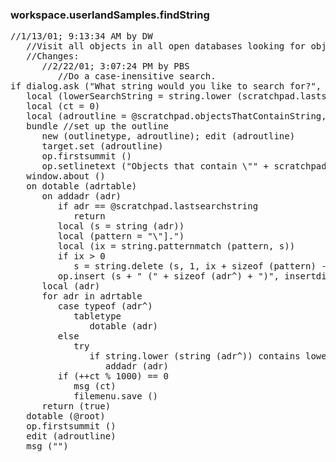 ### workspace.userlandSamples.findString
<pre>
//1/13/01; 9:13:34 AM by DW
   //Visit all objects in all open databases looking for objects that contain a string you enter in a dialog. Create a list in scratchpad.objectsThatContainString.
   //Changes:
      //2/22/01; 3:07:24 PM by PBS
         //Do a case-inensitive search.
if dialog.ask ("What string would you like to search for?", @scratchpad.lastsearchstring)
   local (lowerSearchString = string.lower (scratchpad.lastsearchstring)) //PBS 02/22/01: case-insensitive
   local (ct = 0)
   local (adroutline = @scratchpad.objectsThatContainString, insertdir = right)
   bundle //set up the outline
      new (outlinetype, adroutline); edit (adroutline)
      target.set (adroutline)
      op.firstsummit ()
      op.setlinetext ("Objects that contain \"" + scratchpad.lastsearchstring + "\" on " + clock.now () + ":")
   window.about ()
   on dotable (adrtable)
      on addadr (adr)
         if adr == @scratchpad.lastsearchstring
            return
         local (s = string (adr))
         local (pattern = "\"].")
         local (ix = string.patternmatch (pattern, s))
         if ix > 0
            s = string.delete (s, 1, ix + sizeof (pattern) - 1)
         op.insert (s + " (" + sizeof (adr^) + ")", insertdir); insertdir = down
      local (adr)
      for adr in adrtable
         case typeof (adr^)
            tabletype
               dotable (adr)
         else
            try
               if string.lower (string (adr^)) contains lowerSearchString //PBS 02/22/01: case-inensitive
                  addadr (adr)
         if (++ct % 1000) == 0
            msg (ct)
            filemenu.save ()
      return (true)
   dotable (@root)
   op.firstsummit ()
   edit (adroutline)
   msg ("")

</pre>